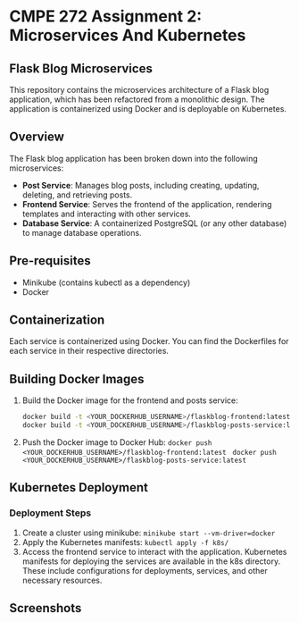 # CMPE 272 Assignment 2: Microservices And Kubernetes

## Flask Blog Microservices
This repository contains the microservices architecture of a Flask blog application, which has been refactored from a monolithic design. The application is containerized using Docker and is deployable on Kubernetes.

## Overview
The Flask blog application has been broken down into the following microservices:
- **Post Service**: Manages blog posts, including creating, updating, deleting, and retrieving posts.
- **Frontend Service**: Serves the frontend of the application, rendering templates and interacting with other services.
- **Database Service**: A containerized PostgreSQL (or any other database) to manage database operations.

## Pre-requisites
- Minikube (contains kubectl as a dependency)
- Docker

## Containerization
Each service is containerized using Docker. You can find the Dockerfiles for each service in their respective directories.

## Building Docker Images
1. Build the Docker image for the frontend and posts service:
   ```sh
   docker build -t <YOUR_DOCKERHUB_USERNAME>/flaskblog-frontend:latest -f Dockerfile-frontend
   docker build -t <YOUR_DOCKERHUB_USERNAME>/flaskblog-posts-service:latest -f Dockerfile-posts-service
   
2. Push the Docker image to Docker Hub:
   ```docker push <YOUR_DOCKERHUB_USERNAME>/flaskblog-frontend:latest ```
   ```docker push <YOUR_DOCKERHUB_USERNAME>/flaskblog-posts-service:latest```

## Kubernetes Deployment

### Deployment Steps
1. Create a cluster using minikube: ```minikube start --vm-driver=docker```
2. Apply the Kubernetes manifests: ```kubectl apply -f k8s/```
3. Access the frontend service to interact with the application.
Kubernetes manifests for deploying the services are available in the k8s directory. These include configurations for deployments, services, and other necessary resources.

## Screenshots

